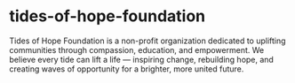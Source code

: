 # tides-of-hope-foundation
Tides of Hope Foundation is a non-profit organization dedicated to uplifting communities through compassion, education, and empowerment. We believe every tide can lift a life — inspiring change, rebuilding hope, and creating waves of opportunity for a brighter, more united future.
